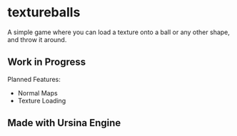 # textureballs

A simple game where you can load a texture onto a ball or any other shape, and throw it around.

## Work in Progress

Planned Features:
- Normal Maps
- Texture Loading


## Made with Ursina Engine
